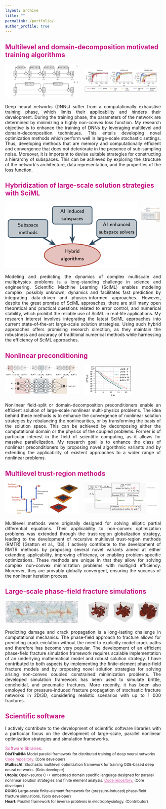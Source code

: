 ```yaml
---
layout: archive
title: ""
permalink: /portfolio/
author_profile: true
---
```


## <span style="color:rgb(199, 21, 133)"> Multilevel and domain-decomposition motivated training algorithms</span>
<head>
<style>
#wrapper_top {
	 display: flex;
}
#wrapper {
	 
}
#picture_half {
    display: inline-block;
    width:47%;
    height:auto;
}
#div_space {
    display: inline-block;
    width:4%;
    height:auto;
}
</style>
</head>
<body>	
	<div id="wrapper_top">
	    <div id="picture_half">  
	    	<img src="/images/resnet1.png">
	    </div>
		<div id="div_space"></div>    
	    <div id="picture_half">  
	    	<br/>
	    	 <img src="/images/resnet2.png">
	    </div>
	</div>

<div style="text-align: justify"><br/> Deep neural networks (DNNs) suffer from a computationally exhaustive training phase, which limits their applicability and hinders their development. During the training phase, the parameters of the network are determined by minimizing a highly non-convex loss function. My research objective is to enhance the training of DNNs by leveraging multilevel and domain-decomposition techniques. This entails developing novel optimization methods which perform well in large-scale stochastic settings. Thus, developing methods that are memory and computationally efficient and convergence that does not deteriorate in the presence of sub-sampling noise. Moreover, it is important to devise suitable strategies for constructing a hierarchy of subspaces. This can be achieved by exploring the structure of the network's architecture, data representation, and the properties of the loss function. </div> </body>


## <span style="color:rgb(199, 21, 133)"> Hybridization of large-scale solution strategies with SciML</span>
<head>
<style>
#wrapper_top {
	 display: flex;
}
#wrapper {
	 
}
#picture_half1 {
    display: inline-block;
    width:auto;
    height:45%;
}
#picture_half2 {
    display: inline-block;
    width:45%;
    height:auto;
}
#div_space {
    display: inline-block;
    width:4%;
    height:auto;
}
</style>
</head>
<body>	
	<div id="wrapper_top">
	    <div id="picture_half1">  
	    	<img src="/images/hybrid_methods.png">
	    </div>
		<div id="div_space"></div>    
	    <div id="picture_half2">  
	    	<br/>
	    	 <img src="/images/hybrid_preconditioning.png">
	    </div>
	</div>

<div style="text-align: justify"><br/> 
	Modeling and predicting the dynamics of complex multiscale and multiphysics problems is a long-standing challenge in science and engineering.  Scientific Machine Learning (SciML) enables modeling complex, possibly unknown, dynamics and facilitates fast prediction by integrating data-driven and physics-informed approaches. However, despite the great promise of SciML approaches,  there are still many open theoretical and practical questions related to error control, and numerical stability, which prohibit the reliable use of SciML in real-life applications. My research interest involves integrating the latest SciML approaches into current state-of-the-art large-scale solution strategies. Using such hybrid approaches offers promising research direction, as they maintain the robustness and accuracy of traditional numerical methods while harnessing the efficiency of SciML approaches.  </div> </body>




## <span style="color:rgb(199, 21, 133)"> Nonlinear preconditioning</span>
<head>
<style>
#wrapper_top {
	 display: flex;
}
#wrapper {
	 
}
#picture_half {
    display: inline-block;
    width:50%;
    height:auto;
}
#picture_half2 {
    display: inline-block;
    width:30%;
    height:auto;
}
#div_space {
    display: inline-block;
    width:20%;
    height:auto;
}
</style>
</head>
<body>	
	<div id="wrapper_top">
	    <div id="picture_half">  
	    	<img src="/images/network_decomp.png">
	    </div>
		<div id="div_space"></div>    
	    <div id="picture_half2">  
	    	<img src="/images/dd_constraints.png">
	    </div>
	</div>

<div style="text-align: justify"><br/> 
Nonlinear field-split or domain-decomposition preconditioners enable an efficient solution of large-scale nonlinear
multi-physics problems. The idea behind these methods is to enhance the convergence of nonlinear solution strategies by rebalancing the nonlinearities, or by transforming the basis of the solution space. This can be achieved by decomposing either the computational domain or the physics of the coupled problems. Former is of particular interest in the field of scientific computing, as it allows for massive parallelization. My research goal is to enhance the class of nonlinear preconditioners by proposing novel algorithmic variants and by extending the applicability of existent approaches to a wider range of nonlinear problems. </div>
</body>



## <span style="color:rgb(199, 21, 133)"> Multilevel trust-region methods</span>
<head>
<style>
#wrapper_top {
	 display: flex;
}
#wrapper {
	 
}
#picture_half {
    display: inline-block;
    width:47%;
    height:auto;
}
#div_space {
    display: inline-block;
    width:2%;
    height:auto;
}
</style>
</head>
<body>	
	<div id="wrapper_top">
	    <div id="picture_half">  
	    	<img src="/images/rmtr.png">
	    </div>
		<div id="div_space"></div>    
	    <div id="picture_half">  
	    	<img src="/images/rmtr2.png">
	    </div>
	</div>

<div style="text-align: justify"><br/> 
Multilevel methods were originally designed for solving elliptic partial differential equations. Their applicability to non-convex optimization problems was extended through the trust-region globalization strategy, leading to the development of recursive multilevel trust-region methods (RMTR) [Gratton et al., ’08]. I actively contribute to the development of RMTR methods by proposing several novel variants aimed at either extending applicability, improving efficiency, or enabling problem-specific optimizations.
These methods are unique in that they allow for solving complex non-convex minimization problems with multigrid efficiency. Moreover, they are provably globally convergent, ensuring the success of the nonlinear iteration process. </div> </body>




## <span style="color:rgb(199, 21, 133)"> Large-scale phase-field fracture simulations</span>
<head>
<style>
#wrapper_top {
	 display: flex;
}
#wrapper {
	 
}
#picture_half {
    display: inline-block;
    width:47%;
    height:auto;
}
#div_space {
    display: inline-block;
    width:4%;
    height:auto;
}
</style>
</head>
<body>	
	<div id="wrapper_top1">
	    <div id="picture_half">  
	    	<img src="/images/frac_net1.png">
	    </div>
		<div id="div_space"></div>    
	    <div id="picture_half">  
	    	<img src="/images/frac_net2.png">
	    </div>
	</div>
<div style="text-align: justify"><br/>  Predicting damage and crack propagation is a long-lasting challenge in computational mechanics. The phase-field approach to fracture allows for predicting crack evolution without the need to explicitly model crack paths and therefore has become very popular. The development of an efficient phase-field fracture simulation framework requires scalable implementation of an underlying mathematical model and robust solution strategy. I have contributed to both aspects by implementing the finite-element phase-field fracture models and by proposing novel solution strategies for solving arising non-convex coupled constrained minimization problems. The developed simulation framework has been used to simulate brittle, conchoidal, and pneumatic fractures. More recently, it has been also employed for pressure-induced fracture propagation of stochastic fracture networks in 2D/3D, considering realistic scenarios with up to 1 000 fractures.</div>
</body>



## <span style="color:rgb(199, 21, 133)"> Scientific software</span>
<body>	
<div style="text-align: justify">
I actively contribute to the development of scientific software libraries with a particular focus on the development of large-scale, parallel nonlinear optimization strategies and simulation frameworks.</div>

<span style="color:rgb(199, 21, 133, 0.75); font-size: 14px"> Software libraries: </span><br />
<span style="font-size: 12px">
<b> DistTraiNN: </b> Model parallel framework for distributed training of deep neural networks <a href="https://bitbucket.org/alena_kopanicakova/disttrainn/" style="color:rgb(199, 21,133,0.75);">Code repository.</a> (Core developer) <br />
<b> MultiscAI: </b> Stochastic multilevel optimization framework for training ODE-based deep neural
networks. (Solo developer) <br />
<b> Utopia: </b> Open-source C++ embedded domain specific language designed for parallel nonlinear solution strategies and finite element analysis. <a href="https://bitbucket.org/zulianp/utopia/src/master/" style="color:rgb(199, 21,133,0.75);">Code repository.</a> (Core developer) <br />
<b> ROOK: </b> Large-scale finite-element framework for (pressure-induced) phase-field fracture
simulations. (Solo developer) <br />
<b> Heart: </b> Parallel framework for inverse problems in electrophysiology. (Contributor)<br />
</span>
</body>




